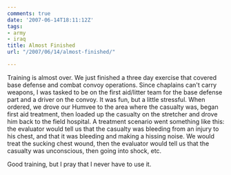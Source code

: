 ```yaml
---
comments: true
date: '2007-06-14T18:11:12Z'
tags:
- army
- iraq
title: Almost Finished
url: "/2007/06/14/almost-finished/"

---
```

<p>Training is almost over. We just finished a three day exercise that covered base defense and combat convoy operations. Since chaplains can't carry weapons, I was tasked to be on the first aid/litter team for the base defense part and a driver on the convoy. It was fun, but a little stressful. When ordered, we drove our Humvee to the area where the casualty was, began first aid treatment, then loaded up the casualty on the stretcher and drove him back to the field hospital. A treatment scenario went something like this: the evaluator would tell us that the casualty was bleeding from an injury to his chest, and that it was bleeding and making a hissing noise. We would treat the sucking chest wound, then the evaluator would tell us that the casualty was unconscious, then going into shock, etc.</p>
<p>Good training, but I pray that I never have to use it.</p>
